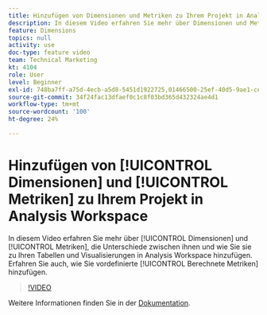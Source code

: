 ```yaml
---
title: Hinzufügen von Dimensionen und Metriken zu Ihrem Projekt in Analysis Workspace
description: In diesem Video erfahren Sie mehr über Dimensionen und Metriken, die Unterschiede zwischen ihnen und wie Sie sie zu Ihren Tabellen und Visualisierungen in Analysis Workspace hinzufügen. Erfahren Sie auch, wie Sie vordefinierte berechnete Metriken hinzufügen.
feature: Dimensions
topics: null
activity: use
doc-type: feature video
team: Technical Marketing
kt: 4104
role: User
level: Beginner
exl-id: 748ba7ff-a75d-4ecb-a5d8-5451d1922725,01466500-25ef-40d5-9ae1-ce1e0e92b0b5
source-git-commit: 34f24fac13dfaef0c1c8f03bd365d432324ae4d1
workflow-type: tm+mt
source-wordcount: '100'
ht-degree: 24%

---
```


# Hinzufügen von [!UICONTROL Dimensionen] und [!UICONTROL Metriken] zu Ihrem Projekt in Analysis Workspace

In diesem Video erfahren Sie mehr über [!UICONTROL Dimensionen] und [!UICONTROL Metriken], die Unterschiede zwischen ihnen und wie Sie sie zu Ihren Tabellen und Visualisierungen in Analysis Workspace hinzufügen. Erfahren Sie auch, wie Sie vordefinierte [!UICONTROL Berechnete Metriken] hinzufügen.

>[!VIDEO](https://video.tv.adobe.com/v/30606/?quality=12)

Weitere Informationen finden Sie in der [Dokumentation](https://experienceleague.adobe.com/docs/analytics/analyze/analysis-workspace/components/analysis-workspace-components.html?lang=de).
